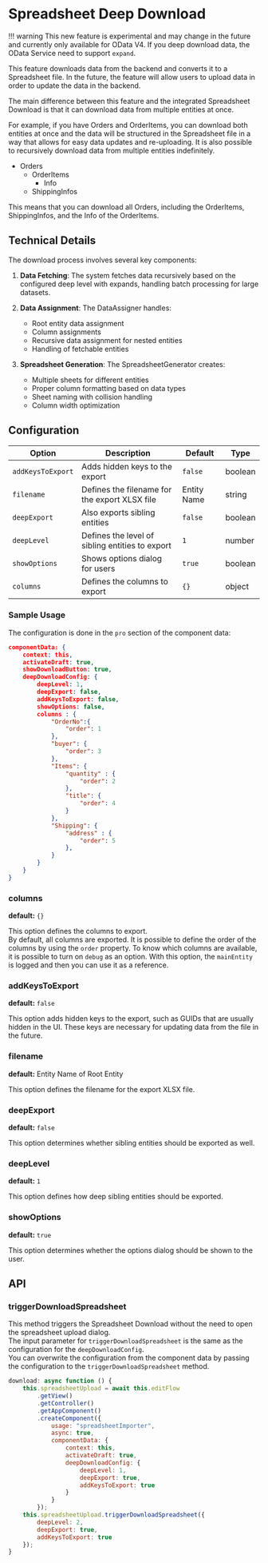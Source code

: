 # Spreadsheet Deep Download

!!! warning
    This new feature is experimental and may change in the future and currently only available for OData V4.
    If you deep download data, the OData Service need to support `expand`.

This feature downloads data from the backend and converts it to a Spreadsheet file. In the future, the feature will allow users to upload data in order to update the data in the backend.

The main difference between this feature and the integrated Spreadsheet Download is that it can download data from multiple entities at once.

For example, if you have Orders and OrderItems, you can download both entities at once and the data will be structured in the Spreadsheet file in a way that allows for easy data updates and re-uploading. It is also possible to recursively download data from multiple entities indefinitely.

- Orders
    - OrderItems
        - Info
    - ShippingInfos

This means that you can download all Orders, including the OrderItems, ShippingInfos, and the Info of the OrderItems.

## Technical Details

The download process involves several key components:

1. **Data Fetching**: The system fetches data recursively based on the configured deep level with expands, handling batch processing for large datasets.

2. **Data Assignment**: The DataAssigner handles:
   - Root entity data assignment
   - Column assignments
   - Recursive data assignment for nested entities
   - Handling of fetchable entities

3. **Spreadsheet Generation**: The SpreadsheetGenerator creates:
   - Multiple sheets for different entities
   - Proper column formatting based on data types
   - Sheet naming with collision handling
   - Column width optimization

## Configuration

| Option | Description | Default | Type |
| ------ | ----------- | ------- | ---- |
| `addKeysToExport` | Adds hidden keys to the export | `false` | boolean |
| `filename` | Defines the filename for the export XLSX file | Entity Name | string |
| `deepExport` | Also exports sibling entities | `false` | boolean |
| `deepLevel` | Defines the level of sibling entities to export | `1` | number |
| `showOptions` | Shows options dialog for users | `true` | boolean |
| `columns` | Defines the columns to export | `{}` | object |

### Sample Usage

The configuration is done in the `pro` section of the component data:

```json
componentData: {
    context: this,
    activateDraft: true,
    showDownloadButton: true,
    deepDownloadConfig: {
        deepLevel: 1,
        deepExport: false,
        addKeysToExport: false,
        showOptions: false,
        columns : {
            "OrderNo":{
                "order": 1
            },
            "buyer": {
                "order": 3
            },
            "Items": {
                "quantity" : {
                    "order": 2
                },
                "title": {
                    "order": 4
                }
            },
            "Shipping": {
                "address" : {
                    "order": 5
                },
            }
        }
    }
}
```

### columns

**default:** `{}`

This option defines the columns to export.  
By default, all columns are exported.
It is possible to define the order of the columns by using the `order` property.
To know which columns are available, it is possible to turn on `debug` as an option.
With this option, the `mainEntity` is logged and then you can use it as a reference.

### addKeysToExport

**default:** `false`

This option adds hidden keys to the export, such as GUIDs that are usually hidden in the UI. These keys are necessary for updating data from the file in the future.

### filename

**default:** Entity Name of Root Entity

This option defines the filename for the export XLSX file.

### deepExport

**default:** `false`

This option determines whether sibling entities should be exported as well.

### deepLevel

**default:** `1`

This option defines how deep sibling entities should be exported.

### showOptions

**default:** `true`

This option determines whether the options dialog should be shown to the user.


## API

### triggerDownloadSpreadsheet

This method triggers the Spreadsheet Download without the need to open the spreadsheet upload dialog.  
The input parameter for `triggerDownloadSpreadsheet` is the same as the configuration for the `deepDownloadConfig`.  
You can overwrite the configuration from the component data by passing the configuration to the `triggerDownloadSpreadsheet` method.

```js
download: async function () {
    this.spreadsheetUpload = await this.editFlow
        .getView()
        .getController()
        .getAppComponent()
        .createComponent({
            usage: "spreadsheetImporter",
            async: true,
            componentData: {
                context: this,
                activateDraft: true,
                deepDownloadConfig: {
                    deepLevel: 1,
                    deepExport: true,
                    addKeysToExport: true
                }
            }
        });
    this.spreadsheetUpload.triggerDownloadSpreadsheet({
        deepLevel: 2,
        deepExport: true,
        addKeysToExport: true
    });
}
```